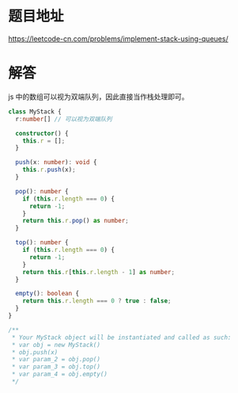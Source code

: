 # 题目地址

<https://leetcode-cn.com/problems/implement-stack-using-queues/>

# 解答

js 中的数组可以视为双端队列，因此直接当作栈处理即可。

```typescript
class MyStack {
  r:number[] // 可以视为双端队列

  constructor() {
    this.r = [];
  }

  push(x: number): void {
    this.r.push(x);
  }

  pop(): number {
    if (this.r.length === 0) {
      return -1;
    }
    return this.r.pop() as number;
  }

  top(): number {
    if (this.r.length === 0) {
      return -1;
    }
    return this.r[this.r.length - 1] as number;
  }

  empty(): boolean {
    return this.r.length === 0 ? true : false;
  }
}

/**
 * Your MyStack object will be instantiated and called as such:
 * var obj = new MyStack()
 * obj.push(x)
 * var param_2 = obj.pop()
 * var param_3 = obj.top()
 * var param_4 = obj.empty()
 */
```
